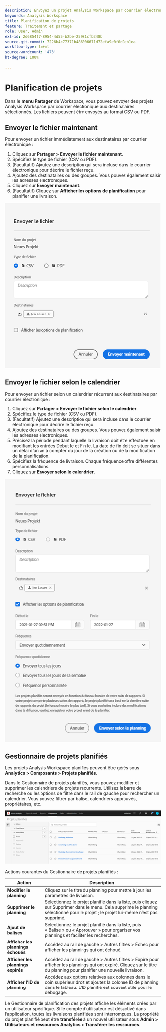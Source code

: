 ```yaml
---
description: Envoyez un projet Analysis Workspace par courrier électronique ou planifiez une livraison.
keywords: Analysis Workspace
title: Planification de projets
feature: Traitement et partage
role: User, Admin
exl-id: 2d6854f7-8954-4d55-b2be-25981cfb348b
source-git-commit: 7226b4c77371b486006671d72efa9e0f0d9eb1ea
workflow-type: tm+mt
source-wordcount: '473'
ht-degree: 100%

---
```


# Planification de projets

Dans le **menu Partager** de Workspace, vous pouvez envoyer des projets Analysis Workspace par courrier électronique aux destinataires sélectionnés. Les fichiers peuvent être envoyés au format CSV ou PDF.

## Envoyer le fichier maintenant

Pour envoyer un fichier immédiatement aux destinataires par courrier électronique :

1. Cliquez sur **Partager > Envoyer le fichier maintenant**.
1. Spécifiez le type de fichier (CSV ou PDF).
1. (Facultatif) Ajoutez une description qui sera incluse dans le courrier électronique pour décrire le fichier reçu.
1. Ajoutez des destinataires ou des groupes. Vous pouvez également saisir les adresses électroniques.
1. Cliquez sur **Envoyer maintenant**.
1. (Facultatif) Cliquez sur **Afficher les options de planification** pour planifier une livraison.

![Envoyer le fichier maintenant](assets/send-file-now.png)

## Envoyer le fichier selon le calendrier

Pour envoyer un fichier selon un calendrier récurrent aux destinataires par courrier électronique :

1. Cliquez sur **Partager > Envoyer le fichier selon le calendrier**.
1. Spécifiez le type de fichier (CSV ou PDF).
1. (Facultatif) Ajoutez une description qui sera incluse dans le courrier électronique pour décrire le fichier reçu.
1. Ajoutez des destinataires ou des groupes. Vous pouvez également saisir les adresses électroniques.
1. Précisez la période pendant laquelle la livraison doit être effectuée en modifiant les entrées Début le et Fin le. La date de fin doit se situer dans un délai d’un an à compter du jour de la création ou de la modification de la planification.
1. Spécifiez la fréquence de livraison. Chaque fréquence offre différentes personnalisations.
1. Cliquez sur **Envoyer selon le calendrier**.

![](assets/send-on-schedule.png)

## Gestionnaire de projets planifiés

Les projets Analysis Workspace planifiés peuvent être gérés sous **Analytics > Composants > Projets planifiés**.

Dans le Gestionnaire de projets planifiés, vous pouvez modifier et supprimer les calendriers de projets récurrents. Utilisez la barre de recherche ou les options de filtre dans le rail de gauche pour rechercher un calendrier. Vous pouvez filtrer par balise, calendriers approuvés, propriétaires, etc.

![](assets/scheduled-project-manager.png)

Actions courantes du Gestionnaire de projets planifiés :

| Action | Description |
|---|---|
| **Modifier le planning** | Cliquez sur le titre du planning pour mettre à jour les paramètres de livraison. |
| **Supprimer le planning** | Sélectionnez le projet planifié dans la liste, puis cliquez sur Supprimer dans le menu. Cela supprime le planning sélectionné pour le projet ; le projet lui-même n’est pas supprimé. |
| **Ajout de balises** | Sélectionnez le projet planifié dans la liste, puis « Balise » ou « Approuver » pour organiser vos plannings et faciliter les recherches. |
| **Afficher les plannings échoués** | Accédez au rail de gauche > Autres filtres > Échec pour afficher les plannings qui ont échoué. |
| **Afficher les plannings expirés** | Accédez au rail de gauche > Autres filtres > Expiré pour afficher les plannings qui ont expiré. Cliquez sur le titre du planning pour planifier une nouvelle livraison. |
| **Afficher l’ID de planning** | Accédez aux options relatives aux colonnes dans le coin supérieur droit et ajoutez la colonne ID de planning dans le tableau. L’ID planifié est souvent utile pour le débogage. |

Le Gestionnaire de planification des projets affiche les éléments créés par un utilisateur spécifique. Si le compte d’utilisateur est désactivé dans l’application, toutes les livraisons planifiées sont interrompues. La propriété du projet planifié peut être **transférée** à un nouvel utilisateur sous **Admin > Utilisateurs et ressources Analytics > Transférer les ressources**.
